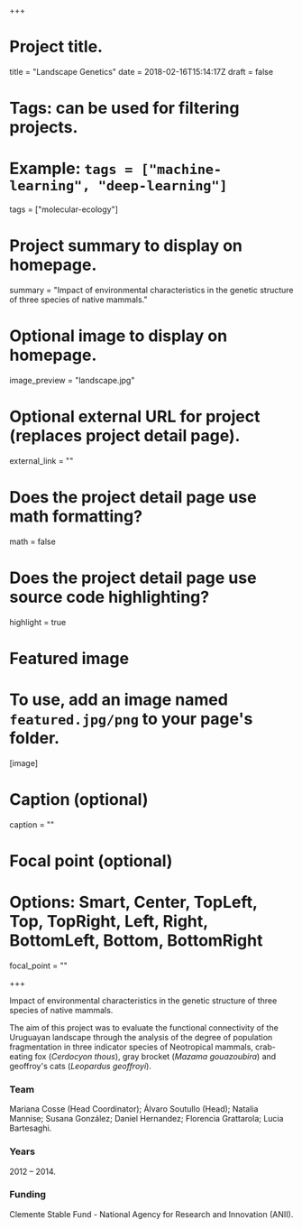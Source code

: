 +++

# Project title.
title = "Landscape Genetics"
date = 2018-02-16T15:14:17Z
draft = false
  
# Tags: can be used for filtering projects.
# Example: `tags = ["machine-learning", "deep-learning"]`
tags = ["molecular-ecology"]
  
# Project summary to display on homepage.

summary = "Impact of environmental characteristics in the genetic structure of three species of native mammals."
  
# Optional image to display on homepage.
image_preview = "landscape.jpg"
  
# Optional external URL for project (replaces project detail page).
external_link = ""
  
# Does the project detail page use math formatting?
math = false
  
# Does the project detail page use source code highlighting?
highlight = true
  
# Featured image
# To use, add an image named `featured.jpg/png` to your page's folder. 
[image]
  # Caption (optional)
  caption = ""

  # Focal point (optional)
  # Options: Smart, Center, TopLeft, Top, TopRight, Left, Right, BottomLeft, Bottom, BottomRight
  focal_point = ""

+++

Impact of environmental characteristics in the genetic structure of three species of native mammals.

The aim of this project was to evaluate the functional connectivity of the Uruguayan landscape through the analysis of the degree of population fragmentation in three indicator species of Neotropical mammals, crab-eating fox (*Cerdocyon thous*), gray brocket (*Mazama gouazoubira*) and geoffroy's cats (*Leopardus geoffroyi*).


### Team
Mariana Cosse (Head Coordinator); Álvaro Soutullo (Head); Natalia Mannise; Susana González; Daniel Hernandez; Florencia Grattarola; Lucia Bartesaghi. 

### Years
2012 – 2014.

### Funding
Clemente Stable Fund - National Agency for Research and Innovation (ANII).
